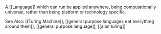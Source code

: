 A [[Language]] which can run be applied anywhere, being computationally universal, rather than being platform or technology specific.

See Also: [[Turing Machine]], [[general purpose languages eat everything around them]], [[general purpose language]], [[alan turing]]

